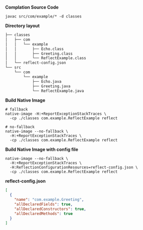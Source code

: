 **Complation Source Code**

```shell
javac src/com/example/* -d classes
```

**Directory layout**
```txt
├── classes
│   ├── com
│   │   └── example
│   │       ├── Echo.class
│   │       ├── Greeting.class
│   │       └── ReflectExample.class
│   └── reflect-config.json
└── src
    └── com
        └── example
            ├── Echo.java
            ├── Greeting.java
            └── ReflectExample.java
```

**Build Native Image**

```shell
# fallback
native-image -H:+ReportExceptionStackTraces \
  -cp ./classes com.example.ReflectExample reflect

# no-fallback
native-image --no-fallback \
  -H:+ReportExceptionStackTraces \
  -cp ./classes com.example.ReflectExample reflect
```

**Build Native Image with config file**

```shell
native-image --no-fallback \
  -H:+ReportExceptionStackTraces \
  -H:ReflectionConfigurationResources=reflect-config.json \
  -cp ./classes com.example.ReflectExample reflect
```

**reflect-config.json**
```json
[
  {
    "name": "com.example.Greeting",
    "allDeclaredFields": true,
    "allDeclaredConstructors": true,
    "allDeclaredMethods": true
  }
]
```